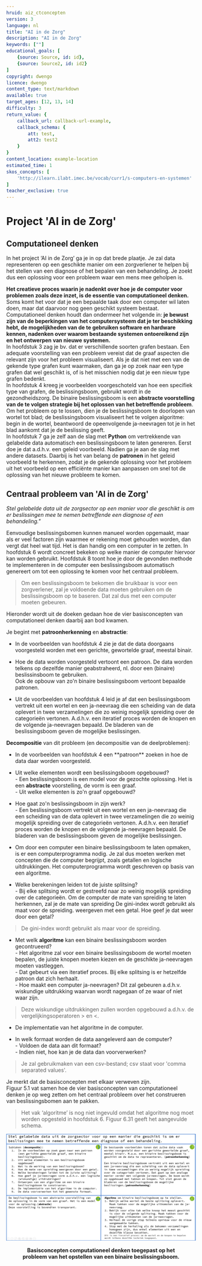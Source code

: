 ```yaml
---
hruid: aiz_ctconcepten
version: 3
language: nl
title: "AI in de Zorg"
description: "AI in de Zorg"
keywords: [""]
educational_goals: [
    {source: Source, id: id}, 
    {source: Source2, id: id2}
]
copyright: dwengo
licence: dwengo
content_type: text/markdown
available: true
target_ages: [12, 13, 14]
difficulty: 3
return_value: {
    callback_url: callback-url-example,
    callback_schema: {
        att: test,
        att2: test2
    }
}
content_location: example-location
estimated_time: 1
skos_concepts: [
    'http://ilearn.ilabt.imec.be/vocab/curr1/s-computers-en-systemen'
]
teacher_exclusive: true
---
```


# Project 'AI in de Zorg' 
## Computationeel denken

In het project ‘AI in de Zorg’ ga je in op dat brede plaatje. Je zal data representeren op een geschikte manier om een zorgverlener te helpen bij het stellen van een diagnose of het bepalen van een behandeling. Je zoekt dus een oplossing voor een probleem waar een mens mee geholpen is. 

**Het creatieve proces waarin je nadenkt over hoe je de computer voor problemen zoals deze inzet, is de essentie van computationeel denken.**<br> 
Soms komt het voor dat je een bepaalde taak door een computer wil laten doen, maar dat daarvoor nog geen geschikt systeem bestaat. Computationeel denken houdt dan ondermeer het volgende in: **je bewust zijn van de beperkingen van het computersysteem dat je ter beschikking hebt, de mogelijkheden van de te gebruiken software en hardware kennen, nadenken over waarom bestaande systemen ontoereikend zijn en het ontwerpen van nieuwe systemen.**<br> 
In hoofdstuk 3 zag je bv. dat er verschillende soorten grafen bestaan. Een adequate voorstelling van een probleem vereist dat de graaf aspecten die relevant zijn voor het probleem visualiseert. Als je dat niet met een van de gekende type grafen kunt waarmaken, dan ga je op zoek naar een type grafen dat wel geschikt is, of is het misschien nodig dat je een nieuw type grafen bedenkt.<br> 
In hoofdstuk 4 kreeg je voorbeelden voorgeschoteld van hoe een specifiek type van grafen, de beslissingsboom, gebruikt wordt in de gezondheidszorg. De binaire beslissingsboom is een **abstracte voorstelling van de te volgen strategie bij het oplossen van het betreffende probleem**. Om het probleem op te lossen, dien je de beslissingsboom te doorlopen van wortel tot blad; de beslissingsboom visualiseert het te volgen algoritme: begin in de wortel, beantwoord de opeenvolgende ja-neevragen tot je in het blad aankomt dat je de beslissing geeft.<br> 
In hoofdstuk 7 ga je zelf aan de slag met **Python** om vertrekkende van gelabelde data automatisch een beslissingsboom te laten genereren. Eerst doe je dat a.d.h.v. een geleid voorbeeld. Nadien ga je aan de slag met andere datasets. Daarbij is het van belang de **patronen** in het geleid voorbeeld te herkennen, zodat je de gekende oplossing voor het probleem uit het voorbeeld op een efficiënte manier kan aanpassen om snel tot de oplossing van het nieuwe probleem te komen. 

## Centraal probleem van 'AI in de Zorg' 

*Stel gelabelde data uit de zorgsector op een manier voor die geschikt is om er beslissingen mee te nemen betreffende een diagnose of een behandeling."* 

Eenvoudige beslissingsbomen kunnen manueel worden opgemaakt, maar als er veel factoren zijn waarmee er rekening moet gehouden worden, dan vergt dat heel wat tijd. Het is dan handig om een computer in te zetten. In hoofdstuk 6 wordt concreet bekeken op welke manier de computer hiervoor kan worden gebruikt. Hoofdstuk 8 toont hoe je door de gevonden methode te implementeren in de computer een beslissingsboom automatisch genereert om tot een oplossing te komen voor het centraal probleem. 

> Om een beslissingsboom te bekomen die bruikbaar is voor een zorgverlener, zal je voldoende data moeten gebruiken om de beslissingsboom op te baseren. Dat zal dus met een computer moeten gebeuren. 

Hieronder wordt uit de doeken gedaan hoe de vier basisconcepten van computationeel denken daarbij aan bod kwamen. 

Je begint met **patroonherkenning** en **abstractie**: 

<ul><li>In de voorbeelden van hoofdstuk 4 zie je dat de data doorgaans voorgesteld worden met een gerichte, gewortelde graaf, meestal binair.</li></ul> 
<ul><li>Hoe de data worden voorgesteld vertoont een patroon. De data worden telkens op dezelfde manier geabstraheerd, nl. door een (binaire) beslissinsboom te gebruiken.<br>Ook de opbouw van zo'n binaire beslissingsboom vertoont bepaalde patronen.</li></ul> 
<ul><li>Uit de voorbeelden van hoofdstuk 4 leid je af dat een beslissingsboom vertrekt uit een wortel en een ja-neevraag die een scheiding van de data oplevert in twee verzamelingen die zo weinig mogelijk spreiding over de categorieën vertonen. A.d.h.v. een iteratief proces worden de knopen en de volgende ja-neevragen bepaald. De bladeren van de beslissingsboom geven de mogelijke beslissingen.</li></ul> 

**Decompositie** van dit probleem (en decompositie van de deelproblemen): 

<ul><li>In de voorbeelden van hoofdstuk 4 een **patroon** zoeken in hoe de data daar worden voorgesteld.</li></ul> 
<ul><li>Uit welke elementen wordt een beslissingsboom opgebouwd?<br>- Een beslissingsboom is een model voor de gezochte oplossing. Het is een <strong>abstracte</strong> voorstelling, de vorm is een graaf.<br>- Uit welke elementen is zo'n graaf opgebouwd?</li></ul> 
<ul><li>Hoe gaat zo'n beslissingsboom in zijn werk?<br>- Een beslissingsboom vertrekt uit een wortel en een ja-neevraag die een scheiding van de data oplevert in twee verzamelingen die zo weinig mogelijk spreiding over de categorieën vertonen. A.d.h.v. een iteratief proces worden de knopen en de volgende ja-neevragen bepaald. De bladeren van de beslissingsboom geven de mogelijke beslissingen.</li></ul> 
<ul><li>Om door een computer een binaire beslissingsboom te laten opmaken, is er een computerprogramma nodig. Je zal dus moeten werken met concepten die de computer begrijpt, zoals getallen en logische uitdrukkingen. Het computerprogramma wordt geschreven op basis van een algoritme.</li></ul> 
<ul><li>Welke berekeningen leiden tot de juiste splitsing?<br>- Bij elke splitsing wordt er gestreefd naar zo weinig mogelijk spreiding over de categorieën. Om de computer de mate van spreiding te laten herkennen, zal je de mate van spreiding De gini-index wordt gebruikt als maat voor de spreiding. weergeven met een getal. Hoe geef je dat weer door een getal?</li></ul> 

> De gini-index wordt gebruikt als maar voor de spreiding. 

<ul><li>Met welk <strong>algoritme</strong> kan een binaire beslissingsboom worden gecontrueerd?<br>- Het algoritme zal voor een binaire beslissingsboom de wortel moeten bepalen, de juiste knopen moeten kiezen en de geschikte ja-neevragen moeten vastleggen.<br>- Dat gebeurt via een iteratief proces. Bij elke splitsing is er hetzelfde patroon dat zich herhaalt.<br>- Hoe maakt een computer ja-neevragen? Dit zal gebeuren a.d.h.v. wiskundige uitdrukking waarvan wordt nagegaan of ze waar of niet waar zijn.</li></ul> 

> Deze wiskundige uitdrukkingen zullen worden opgebouwd a.d.h.v. de vergelijkingsoperatoren > en <. 

<ul><li>De implementatie van het algoritme in de computer.</li></ul> 
<ul><li>In welk formaat worden de data aangeleverd aan de computer?<br>- Voldoen de data aan dit formaat?<br>- Indien niet, hoe kan je de data dan voorverwerken?</li></ul> 

> Je zal gebruikmaken van een csv-bestand; csv staat voor 'comma separated values'. 

Je merkt dat de basisconcepten met elkaar verweven zijn.<br>
Figuur 5.1 vat samen hoe de vier basisconcepten van computationeel denken je op weg zetten om het centraal probleem over het construeren van beslissingsbomen aan te pakken. 

> Het vak ‘algoritme’ is nog niet ingevuld omdat het algoritme nog moet worden opgesteld in hoofdstuk 6. Figuur 6.31 geeft het aangevulde schema. 

![](embed/4kotjesDTalgor.png "Fig 5.1")
<figure>
    <figcaption align = "center"><b>Basisconcepten computationeel denken toegepast op het probleem van het opstellen van een binaire beslissingsboom.</b></figcaption>
</figure>
